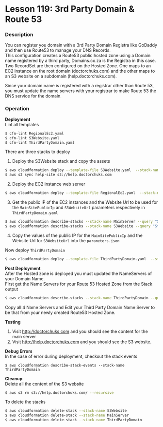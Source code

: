 # Lesson 119: 3rd Party Domain & Route 53

### Description

You can register you domain with a 3rd Party Domain Registra like GoDaddy and then use Route53 to manage your DNS Records.  
This configuration creates a Route53 public hosted zone using a Domain name registered by a third party, Domains.co.za is the Registra in this case.  
Two RecordSet are then configured on the Hosted Zone. One maps to an EC2 instance on the root domain (doctorchuks.com) and the other maps to an S3 website on a subdomain (help.doctorchuks.com).

Since your domain name is registered with a registrar other than Route 53, you must update the name servers with your registrar to make Route 53 the DNS service for the domain.

### Operation

**Deployment**  
Lint all templates

```bash
$ cfn-lint RegionalEc2.yaml
$ cfn-lint S3Website.yaml
$ cfn-lint ThirdPartyDomain.yaml
```

There are three stacks to deploy

1. Deploy the S3Website stack and copy the assets

```bash
$ aws cloudformation deploy --template-file S3Website.yaml  --stack-name S3Website
$ aws s3 sync help-site s3://help.doctorchuks.com
```

2. Deploy the EC2 instance web server

```bash
$ aws cloudformation deploy --template-file RegionalEc2.yaml  --stack-name MainServer
```

3. Get the public IP of the EC2 instances and the Website Url to be used for the `MainSitePublicIp` and `S3WebsiteUrl` parameters respectively in `ThirdPartyDomain.yaml`

```bash
$ aws cloudformation describe-stacks --stack-name MainServer --query "Stacks[0].Outputs"  --no-cli-pager
$ aws cloudformation describe-stacks --stack-name S3Website --query "Stacks[0].Outputs"  --no-cli-pager
```

4. Copy the values of the public IP for the `MainSitePublicIp` and the Website Url for `S3WebsiteUrl` into the `parameters.json`

Now deploy `ThirdPartyDomain`

```bash
$ aws cloudformation deploy --template-file ThirdPartyDomain.yaml  --stack-name ThirdPartyDomain --region eu-west-2 --parameter-overrides file://parameters.json
```

**Post Deployment**  
After the Hosted zone is deployed you must updated the NameServers of your Domain Name.  
First get the Name Servers for your Route 53 Hosted Zone from the Stack output

```bash
$ aws cloudformation describe-stacks --stack-name ThirdPartyDomain --query "Stacks[0].Outputs" --no-cli-pager
```

Copy all 4 Name Servers and Edit your Third Party Domain Name Server to be that from your newly created Route53 Hosted Zone.

**Testing**

1. Visit http://doctorchuks.com and you should see the content for the main server
2. Visit http://help.doctorchuks.com and you should see the S3 website.

**Debug Errors**  
In the case of error during deployment, checkout the stack events

```
$ aws cloudformation describe-stack-events --stack-name ThirdPartyDomain
```

**Cleanup**  
Delete all the content of the S3 website

```bash
$ aws s3 rm s3://help.doctorchuks.com/ --recursive
```

To delete the stacks

```bash
$ aws cloudformation delete-stack --stack-name S3Website
$ aws cloudformation delete-stack --stack-name MainServer
$ aws cloudformation delete-stack --stack-name ThirdPartyDomain
```
